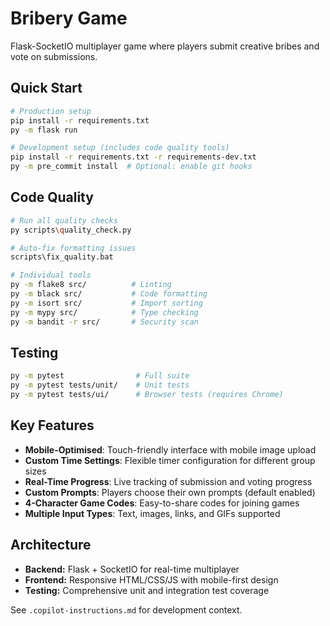 # Bribery Game

Flask-SocketIO multiplayer game where players submit creative bribes and vote on submissions.

## Quick Start
```bash
# Production setup
pip install -r requirements.txt
py -m flask run

# Development setup (includes code quality tools)
pip install -r requirements.txt -r requirements-dev.txt
py -m pre_commit install  # Optional: enable git hooks
```

## Code Quality
```bash
# Run all quality checks
py scripts\quality_check.py

# Auto-fix formatting issues
scripts\fix_quality.bat

# Individual tools
py -m flake8 src/          # Linting
py -m black src/           # Code formatting  
py -m isort src/           # Import sorting
py -m mypy src/            # Type checking
py -m bandit -r src/       # Security scan
```

## Testing
```bash
py -m pytest                # Full suite
py -m pytest tests/unit/    # Unit tests
py -m pytest tests/ui/      # Browser tests (requires Chrome)
```

## Key Features
- **Mobile-Optimised**: Touch-friendly interface with mobile image upload
- **Custom Time Settings**: Flexible timer configuration for different group sizes  
- **Real-Time Progress**: Live tracking of submission and voting progress
- **Custom Prompts**: Players choose their own prompts (default enabled)
- **4-Character Game Codes**: Easy-to-share codes for joining games
- **Multiple Input Types**: Text, images, links, and GIFs supported

## Architecture
- **Backend:** Flask + SocketIO for real-time multiplayer
- **Frontend:** Responsive HTML/CSS/JS with mobile-first design
- **Testing:** Comprehensive unit and integration test coverage

See `.copilot-instructions.md` for development context.
